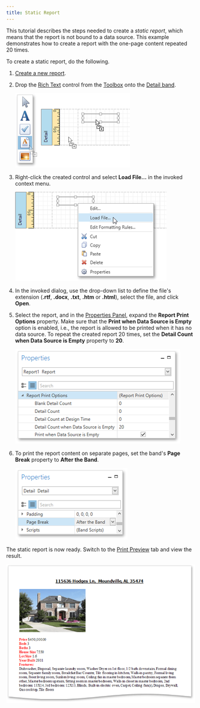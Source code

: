 ```yaml
---
title: Static Report
---
```

This tutorial describes the steps needed to create a _static report_, which means that the report is not bound to a data source. This example demonstrates how to create a report with the one-page content repeated 20 times.

To create a static report, do the following.
1. [Create a new report](../../../../../interface-elements-for-desktop/articles/report-designer/report-designer-for-wpf/creating-reports/basic-operations/create-a-new-report.md).
2. Drop the [Rich Text](../../../../../interface-elements-for-desktop/articles/report-designer/report-designer-for-wpf/report-elements/report-controls.md) control from the [Toolbox](../../../../../interface-elements-for-desktop/articles/report-designer/report-designer-for-wpf/interface-elements/control-toolbox.md) onto the [Detail band](../../../../../interface-elements-for-desktop/articles/report-designer/report-designer-for-wpf/report-elements/report-bands.md).
	
	![EUD_WpfReportDesigner_StaticReport_1](../../../../images/Img123945.png)
3. Right-click the created control and select **Load File...** in the invoked context menu.
	
	![EUD_WpfReportDesigner_StaticReport_2](../../../../images/Img123946.png)
4. In the invoked dialog, use the drop-down list to define the file's extension (**.rtf**, **.docx**, **.txt**, **.htm** or **.html**), select the file, and click **Open**.
5. Select the report, and in the [Properties Panel](../../../../../interface-elements-for-desktop/articles/report-designer/report-designer-for-wpf/interface-elements/properties-panel.md), expand the **Report Print Options** property. Make sure that the **Print when Data Source is Empty** option is enabled, i.e., the report is allowed to be printed when it has no data source. To repeat the created report 20 times, set the **Detail Count when Data Source is Empty** property to **20**.
	
	![EUD_WpfReportDesigner_StaticReport_3](../../../../images/Img123947.png)
6. To print the report content on separate pages, set the band's **Page Break** property to **After the Band**.
	
	![EUD_WpfReportDesigner_StaticReport_4](../../../../images/Img123948.png)

The static report is now ready. Switch to the [Print Preview](../../../../../interface-elements-for-desktop/articles/report-designer/report-designer-for-wpf/document-preview.md) tab and view the result.

![EUD_WpfReportDesigner_StaticReport_Result](../../../../images/Img123949.png)
